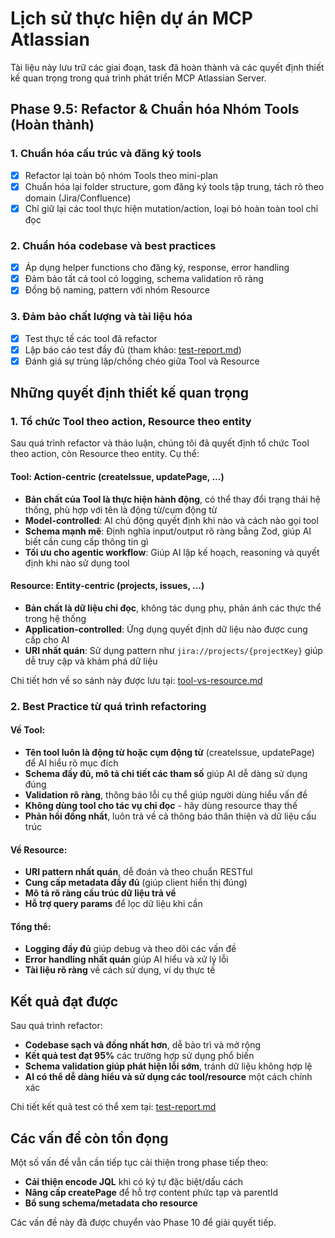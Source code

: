 # Lịch sử thực hiện dự án MCP Atlassian

Tài liệu này lưu trữ các giai đoạn, task đã hoàn thành và các quyết định thiết kế quan trọng trong quá trình phát triển MCP Atlassian Server.

## Phase 9.5: Refactor & Chuẩn hóa Nhóm Tools (Hoàn thành)

### 1. Chuẩn hóa cấu trúc và đăng ký tools
- [x] Refactor lại toàn bộ nhóm Tools theo mini-plan
- [x] Chuẩn hóa lại folder structure, gom đăng ký tools tập trung, tách rõ theo domain (Jira/Confluence)
- [x] Chỉ giữ lại các tool thực hiện mutation/action, loại bỏ hoàn toàn tool chỉ đọc

### 2. Chuẩn hóa codebase và best practices
- [x] Áp dụng helper functions cho đăng ký, response, error handling
- [x] Đảm bảo tất cả tool có logging, schema validation rõ ràng
- [x] Đồng bộ naming, pattern với nhóm Resource

### 3. Đảm bảo chất lượng và tài liệu hóa
- [x] Test thực tế các tool đã refactor
- [x] Lập báo cáo test đầy đủ (tham khảo: [test-report.md](./test-report.md))
- [x] Đánh giá sự trùng lặp/chồng chéo giữa Tool và Resource

## Những quyết định thiết kế quan trọng

### 1. Tổ chức Tool theo action, Resource theo entity

Sau quá trình refactor và thảo luận, chúng tôi đã quyết định tổ chức Tool theo action, còn Resource theo entity. Cụ thể:

#### Tool: Action-centric (createIssue, updatePage, ...)
- **Bản chất của Tool là thực hiện hành động**, có thể thay đổi trạng thái hệ thống, phù hợp với tên là động từ/cụm động từ
- **Model-controlled**: AI chủ động quyết định khi nào và cách nào gọi tool
- **Schema mạnh mẽ**: Định nghĩa input/output rõ ràng bằng Zod, giúp AI biết cần cung cấp thông tin gì
- **Tối ưu cho agentic workflow**: Giúp AI lập kế hoạch, reasoning và quyết định khi nào sử dụng tool

#### Resource: Entity-centric (projects, issues, ...)
- **Bản chất là dữ liệu chỉ đọc**, không tác dụng phụ, phản ánh các thực thể trong hệ thống
- **Application-controlled**: Ứng dụng quyết định dữ liệu nào được cung cấp cho AI
- **URI nhất quán**: Sử dụng pattern như `jira://projects/{projectKey}` giúp dễ truy cập và khám phá dữ liệu

Chi tiết hơn về so sánh này được lưu tại: [tool-vs-resource.md](../dev-guide/tool-vs-resource.md)

### 2. Best Practice từ quá trình refactoring

#### Về Tool:
- **Tên tool luôn là động từ hoặc cụm động từ** (createIssue, updatePage) để AI hiểu rõ mục đích
- **Schema đầy đủ, mô tả chi tiết các tham số** giúp AI dễ dàng sử dụng đúng
- **Validation rõ ràng**, thông báo lỗi cụ thể giúp người dùng hiểu vấn đề
- **Không dùng tool cho tác vụ chỉ đọc** - hãy dùng resource thay thế
- **Phản hồi đồng nhất**, luôn trả về cả thông báo thân thiện và dữ liệu cấu trúc

#### Về Resource:
- **URI pattern nhất quán**, dễ đoán và theo chuẩn RESTful
- **Cung cấp metadata đầy đủ** (giúp client hiển thị đúng)
- **Mô tả rõ ràng cấu trúc dữ liệu trả về**
- **Hỗ trợ query params** để lọc dữ liệu khi cần

#### Tổng thể:
- **Logging đầy đủ** giúp debug và theo dõi các vấn đề
- **Error handling nhất quán** giúp AI hiểu và xử lý lỗi
- **Tài liệu rõ ràng** về cách sử dụng, ví dụ thực tế

## Kết quả đạt được

Sau quá trình refactor:
- **Codebase sạch và đồng nhất hơn**, dễ bảo trì và mở rộng
- **Kết quả test đạt 95%** các trường hợp sử dụng phổ biến
- **Schema validation giúp phát hiện lỗi sớm**, tránh dữ liệu không hợp lệ
- **AI có thể dễ dàng hiểu và sử dụng các tool/resource** một cách chính xác

Chi tiết kết quả test có thể xem tại: [test-report.md](./test-report.md)

## Các vấn đề còn tồn đọng

Một số vấn đề vẫn cần tiếp tục cải thiện trong phase tiếp theo:
- **Cải thiện encode JQL** khi có ký tự đặc biệt/dấu cách
- **Nâng cấp createPage** để hỗ trợ content phức tạp và parentId
- **Bổ sung schema/metadata cho resource**

Các vấn đề này đã được chuyển vào Phase 10 để giải quyết tiếp. 